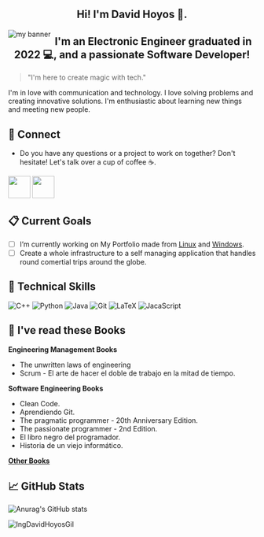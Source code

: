 <h2 align="center">Hi! I'm David Hoyos 👋.</h2>
<p align="center">
    <a href="" target="_blank" rel="noreferrer"><img src="https://user-images.githubusercontent.com/108599224/202064664-e041200e-f3bb-4fd6-b6e6-6dfc08096451.gif" alt="my banner" style="float: left; margin-top: 1px" /></a>
</p>

<h2 align="center">I'm an Electronic Engineer graduated in 2022 💻, and a passionate Software Developer!</h2>

> "I'm here to create magic with tech."

I'm in love with communication and technology.
I love solving problems and creating innovative solutions. I'm enthusiastic about learning new things and meeting new people.

## 📩 Connect
* Do you have any questions or a project to work on together? Don't hesitate! Let's talk over a cup of coffee ☕.

<p align="left" >
        <a href="mailto:davidhoyosgil2008@gmail.com?Subject=I%20want%20to%20propose%20something%20to%20you" target="_blank" rel="noreferrer"><img src="https://user-images.githubusercontent.com/48330849/172060688-5e1bf6ca-7bb9-43a2-b202-001170434946.png"  width="45"></a>
        <a href="https://www.linkedin.com/in/ing-davidh/" target="_blank" rel="noreferrer"><img src="https://user-images.githubusercontent.com/48330849/172059761-c87c0437-c1b5-4e33-8d3e-e00adf4afc57.png"  width="45"></a>
</p>

## 📋 Current Goals
- [ ] I’m currently working on My Portfolio made from [Linux](https://github.com/IngDavidHoyosGil/MyPortfolio) and [Windows](https://github.com/IngDavidHoyosGil/Portfolio).
- [ ] Create a whole infrastructure to a self managing application that handles round comertial trips around the globe.

<!---## 👍 Achieved Goals--->

## 💼 Technical Skills   
![C++](https://img.shields.io/badge/c++-%2300599C.svg?style=for-the-badge&logo=c%2B%2B&logoColor=white)
![Python](https://img.shields.io/badge/python-3670A0?style=for-the-badge&logo=python&logoColor=ffdd54)
![Java](https://img.shields.io/badge/java-%23ED8B00.svg?style=for-the-badge&logo=java&logoColor=white)
![Git](https://img.shields.io/badge/git-%23F05033.svg?style=for-the-badge&logo=git&logoColor=white)
![LaTeX](https://img.shields.io/badge/latex-%23008080.svg?style=for-the-badge&logo=latex&logoColor=white)
![JacaScript](https://img.shields.io/badge/JavaScript-323330?style=for-the-badge&logo=javascript&logoColor=F7DF1E)

## 📖 I've read these Books 

**Engineering Management Books**
* The unwritten laws of engineering
* Scrum - El arte de hacer el doble de trabajo en la mitad de tiempo.

**Software Engineering Books**
* Clean Code.
* Aprendiendo Git.
* The pragmatic programmer - 20th Anniversary Edition.
* The passionate programmer - 2nd Edition.
* El libro negro del programador.
* Historia de un viejo informático.

**[Other Books](Other_books.md)**
  
## 📈 GitHub Stats 
![Anurag's GitHub stats](https://github-readme-stats.vercel.app/api?username=IngDavidHoyosGil&show_icons=true&theme=tokyonight)

<p><img align="left" src="https://github-readme-stats.vercel.app/api/top-langs?username=IngDavidHoyosGil&show_icons=true&locale=en&layout=compact" alt="IngDavidHoyosGil" /></p>


